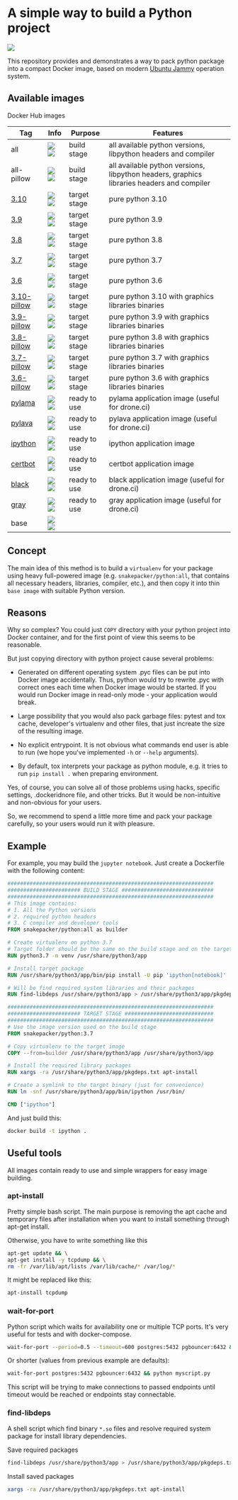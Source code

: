 A simple way to build a Python project
======================================

![](https://github.com/snakepacker/python/raw/master/logo.png)

This repository provides and demonstrates a way to pack python package into a
compact Docker image, based on modern
[Ubuntu Jammy](https://releases.ubuntu.com/jammy/) operation system.

Available images
----------------

Docker Hub images

Tag      | Info | Purpose | Features
 ------- | ---- | ------- | --------
all      | ![](https://flat.badgen.net/docker/size/snakepacker/python/all/amd64?label=size) ![](https://flat.badgen.net/docker/layers/snakepacker/python/all/amd64?label=layers) | build stage | all available python versions, libpython headers and compiler
all-pillow | ![](https://flat.badgen.net/docker/size/snakepacker/python/all-pillow/amd64?label=size) ![](https://flat.badgen.net/docker/layers/snakepacker/python/all-pillow/amd64?label=layers) | build stage |  all available python versions, libpython headers, graphics libraries headers and compiler
[3.10](https://docs.python.org/3/whatsnew/3.10.html) | ![](https://flat.badgen.net/docker/size/snakepacker/python/3.10/amd64?label=size) ![](https://flat.badgen.net/docker/layers/snakepacker/python/3.10/amd64?label=layers) | target stage | pure python 3.10
[3.9](https://docs.python.org/3/whatsnew/3.9.html) | ![](https://flat.badgen.net/docker/size/snakepacker/python/3.9/amd64?label=size) ![](https://flat.badgen.net/docker/layers/snakepacker/python/3.9/amd64?label=layers) | target stage | pure python 3.9
[3.8](https://docs.python.org/3/whatsnew/3.8.html) | ![](https://flat.badgen.net/docker/size/snakepacker/python/3.8/amd64?label=size) ![](https://flat.badgen.net/docker/layers/snakepacker/python/3.8/amd64?label=layers) | target stage | pure python 3.8
[3.7](https://docs.python.org/3/whatsnew/3.7.html) | ![](https://flat.badgen.net/docker/size/snakepacker/python/3.7/amd64?label=size) ![](https://flat.badgen.net/docker/layers/snakepacker/python/3.7/amd64?label=layers) | target stage | pure python 3.7
[3.6](https://docs.python.org/3/whatsnew/3.6.html) | ![](https://flat.badgen.net/docker/size/snakepacker/python/3.6/amd64?label=size) ![](https://flat.badgen.net/docker/layers/snakepacker/python/3.6/amd64?label=layers) | target stage | pure python 3.6
[3.10-pillow](https://docs.python.org/3/whatsnew/3.10.html) | ![](https://flat.badgen.net/docker/size/snakepacker/python/3.10-pillow/amd64?label=size) ![](https://flat.badgen.net/docker/layers/snakepacker/python/3.10-pillow/amd64?label=layers) | target stage | pure python 3.10 with graphics libraries binaries
[3.9-pillow](https://docs.python.org/3/whatsnew/3.9.html) | ![](https://flat.badgen.net/docker/size/snakepacker/python/3.9-pillow/amd64?label=size) ![](https://flat.badgen.net/docker/layers/snakepacker/python/3.9-pillow/amd64?label=layers) | target stage | pure python 3.9 with graphics libraries binaries
[3.8-pillow](https://docs.python.org/3/whatsnew/3.8.html) | ![](https://flat.badgen.net/docker/size/snakepacker/python/3.8-pillow/amd64?label=size) ![](https://flat.badgen.net/docker/layers/snakepacker/python/3.8-pillow/amd64?label=layers) | target stage | pure python 3.8 with graphics libraries binaries
[3.7-pillow](https://docs.python.org/3/whatsnew/3.7.html) | ![](https://flat.badgen.net/docker/size/snakepacker/python/3.7-pillow/amd64?label=size) ![](https://flat.badgen.net/docker/layers/snakepacker/python/3.7-pillow/amd64?label=layers) | target stage | pure python 3.7 with graphics libraries binaries
[3.6-pillow](https://docs.python.org/3/whatsnew/3.6.html) | ![](https://flat.badgen.net/docker/size/snakepacker/python/3.6-pillow/amd64?label=size) ![](https://flat.badgen.net/docker/layers/snakepacker/python/3.6-pillow/amd64?label=layers) | target stage | pure python 3.6 with graphics libraries binaries
[pylama](https://pylama.readthedocs.io/en/latest/) | ![](https://flat.badgen.net/docker/size/snakepacker/python/pylama/amd64?label=size) ![](https://flat.badgen.net/docker/layers/snakepacker/python/pylama/amd64?label=layers) | ready to use | pylama application image (useful for drone.ci)
[pylava](https://pylavadocs.readthedocs.io/en/latest/) | ![](https://flat.badgen.net/docker/size/snakepacker/python/pylava/amd64?label=size) ![](https://flat.badgen.net/docker/layers/snakepacker/python/pylava/amd64?label=layers) | ready to use | pylava application image (useful for drone.ci)
[ipython](https://jupyter.org) | ![](https://flat.badgen.net/docker/size/snakepacker/python/ipython/amd64?label=size) ![](https://flat.badgen.net/docker/layers/snakepacker/python/ipython/amd64?label=layers) | ready to use | ipython application image
[certbot](https://certbot.eff.org) | ![](https://flat.badgen.net/docker/size/snakepacker/python/certbot/amd64?label=size) ![](https://flat.badgen.net/docker/layers/snakepacker/python/certbot/amd64?label=layers) | ready to use | certbot application image
[black](https://black.readthedocs.io/en/stable/) | ![](https://flat.badgen.net/docker/size/snakepacker/python/black/amd64?label=size) ![](https://flat.badgen.net/docker/layers/snakepacker/python/black/amd64?label=layers) | ready to use | black application image (useful for drone.ci)
[gray](https://github.com/dizballanze/gray) | ![](https://flat.badgen.net/docker/size/snakepacker/python/gray/amd64?label=size) ![](https://flat.badgen.net/docker/layers/snakepacker/python/gray/amd64?label=layers) | ready to use | gray application image (useful for drone.ci)
base     | ![](https://flat.badgen.net/docker/size/snakepacker/python/base/amd64?label=size) ![](https://flat.badgen.net/docker/layers/snakepacker/python/base/amd64?label=layers) | |



Concept
-------

The main idea of this method is to build a `virtualenv` for your package using 
heavy full-powered image (e.g. `snakepacker/python:all`, that contains all 
necessary headers, libraries, compiler, etc.), and then copy it into thin 
`base image` with suitable Python version.

Reasons
-------

Why so complex? You could just `COPY` directory with your python project into 
Docker container, and for the first point of view this seems to be reasonable. 

But just copying directory with python project cause several problems:

- Generated on different operating system .pyc files can be put into Docker 
  image accidentally. Thus, python would try to rewrite .pyc with correct ones 
  each time when Docker image would be started. If you would run Docker image 
  in read-only mode - your application would break.  
   
- Large possibility that you would also pack garbage files: pytest and tox 
  cache, developer's virtualenv and other files, that just increate the size of 
  the resulting image.

- No explicit entrypoint. It is not obvious what commands end user is able to 
  run (we hope you've implemented `-h` or `--help` arguments).
  
- By default, tox interprets your package as python module, e.g. it tries to 
  run `pip install .` when preparing environment.

Yes, of course, you can solve all of those problems using hacks, specific
settings, .dockeridnore file, and other tricks. But it would be non-intuitive 
and non-obvious for your users.

So, we recommend to spend a little more time and pack your package carefully, 
so your users would run it with pleasure.

Example
-------

For example, you may build the `jupyter notebook`. Just create a Dockerfile 
with the following content:

```Dockerfile
#################################################################
####################### BUILD STAGE #############################
#################################################################
# This image contains:
# 1. All the Python versions
# 2. required python headers
# 3. C compiler and developer tools
FROM snakepacker/python:all as builder

# Create virtualenv on python 3.7
# Target folder should be the same on the build stage and on the target stage
RUN python3.7 -m venv /usr/share/python3/app

# Install target package
RUN /usr/share/python3/app/bin/pip install -U pip 'ipython[notebook]'

# Will be find required system libraries and their packages
RUN find-libdeps /usr/share/python3/app > /usr/share/python3/app/pkgdeps.txt

#################################################################
####################### TARGET STAGE ############################
#################################################################
# Use the image version used on the build stage
FROM snakepacker/python:3.7

# Copy virtualenv to the target image
COPY --from=builder /usr/share/python3/app /usr/share/python3/app

# Install the required library packages
RUN xargs -ra /usr/share/python3/app/pkgdeps.txt apt-install

# Create a symlink to the target binary (just for convenience)
RUN ln -snf /usr/share/python3/app/bin/ipython /usr/bin/

CMD ["ipython"]
```

And just build this:
```bash
docker build -t ipython .
```

Useful tools
------------

All images contain ready to use and simple wrappers for easy image building.

### apt-install

Pretty simple bash script. The main purpose is removing the apt cache and temporary files after installation when you want to install something through apt-get install.

Otherwise, you have to write something like this 

```bash
apt-get update && \
apt-get install -y tcpdump && \
rm -fr /var/lib/apt/lists /var/lib/cache/* /var/log/*
```

It might be replaced like this:
```bash
apt-install tcpdump
```

### wait-for-port

Python script which waits for availability one or multiple TCP ports. It's very useful for tests and with docker-compose.

```bash
wait-for-port --period=0.5 --timeout=600 postgres:5432 pgbouncer:6432 && python myscript.py
```
Or shorter (values from previous example are defaults):
```bash
wait-for-port postgres:5432 pgbouncer:6432 && python myscript.py
```

This script will be trying to make connections to passed endpoints until timeout would be reached or endpoints stay connectable.


### find-libdeps

A shell script which find binary `*.so` files and resolve required system package for install library dependencies.

Save required packages
```bash
find-libdeps /usr/share/python3/app > /usr/share/python3/app/pkgdeps.txt
```

Install saved packages
```bash
xargs -ra /usr/share/python3/app/pkgdeps.txt apt-install
```

